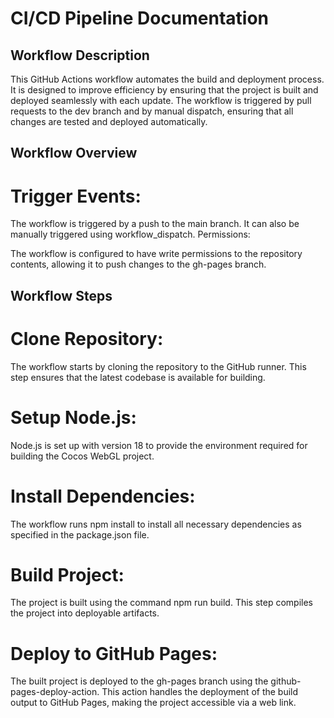 # CI/CD Pipeline Documentation

## Workflow Description

This GitHub Actions workflow automates the build and deployment process. It is designed to improve efficiency by ensuring that the project is built and deployed seamlessly with each update. The workflow is triggered by pull requests to the dev branch and by manual dispatch, ensuring that all changes are tested and deployed automatically.

## Workflow Overview
# Trigger Events:

The workflow is triggered by a push to the main branch.
It can also be manually triggered using workflow_dispatch.
Permissions:

The workflow is configured to have write permissions to the repository contents, allowing it to push changes to the gh-pages branch.

## Workflow Steps
# Clone Repository:
The workflow starts by cloning the repository to the GitHub runner. This step ensures that the latest codebase is available for building.

# Setup Node.js:
Node.js is set up with version 18 to provide the environment required for building the Cocos WebGL project.

# Install Dependencies:
The workflow runs npm install to install all necessary dependencies as specified in the package.json file.



# Build Project:
The project is built using the command npm run build. This step compiles the project into deployable artifacts.

# Deploy to GitHub Pages:
The built project is deployed to the gh-pages branch using the github-pages-deploy-action. This action handles the deployment of the build output to GitHub Pages, making the project accessible via a web link.
